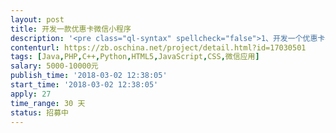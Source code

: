 ```yaml
---                
layout: post       
title: 开发一款优惠卡微信小程序           
description: '<pre class="ql-syntax" spellcheck="false">1、开发一个优惠卡小程序。虚拟卡与现实卡都要有，将总部、店家、消费者、优惠活动通过小程序联系起来。</br></br></br></br>2、消费者、商家、总部都要有管理后台</br></br></br></br>3、消费者、商家、总部都可以分享、售卖卡</br></pre>'     
contenturl: https://zb.oschina.net/project/detail.html?id=17030501      
tags: [Java,PHP,C++,Python,HTML5,JavaScript,CSS,微信应用]            
salary: 5000-10000元          
publish_time: '2018-03-02 12:38:05'         
start_time: '2018-03-02 12:38:05'           
apply: 27                   
time_range: 30 天              
status: 招募中                  
---                 
```

